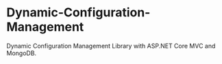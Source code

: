 # Dynamic-Configuration-Management
Dynamic Configuration Management Library with ASP.NET Core MVC and MongoDB.
